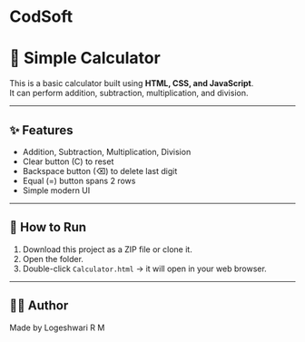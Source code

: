 # CodSoft

# 🧮 Simple Calculator

This is a basic calculator built using **HTML, CSS, and JavaScript**.  
It can perform addition, subtraction, multiplication, and division.  

---

## ✨ Features
- Addition, Subtraction, Multiplication, Division
- Clear button (C) to reset
- Backspace button (⌫) to delete last digit
- Equal (=) button spans 2 rows
- Simple modern UI

---

## 🚀 How to Run
1. Download this project as a ZIP file or clone it.  
2. Open the folder.  
3. Double-click `Calculator.html` → it will open in your web browser.  

---
## 👨‍💻 Author
Made by Logeshwari R M
